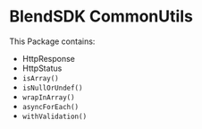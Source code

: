 # BlendSDK CommonUtils

This Package contains:

-   HttpResponse
-   HttpStatus
-   `isArray()`
-   `isNullOrUndef()`
-   `wrapInArray()`
-   `asyncForEach()`
-   `withValidation()`
